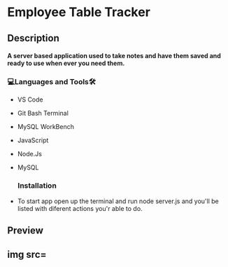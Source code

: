# Employee Table Tracker

<h2>Description<br><h4>A server based application used to take notes and have them saved and ready to use when ever you need them.
  
<h3 align="left">💻Languages and Tools🛠️</h3>

- VS Code
- Git Bash Terminal
- MySQL WorkBench
- JavaScript
- Node.Js
- MySQL

  <h3 align="left">Installation</h3>
- To start app open up the terminal and run node server.js and you'll be listed with diferent actions you'r able to do.

<h2>Preview<h2>
  
img src= 
